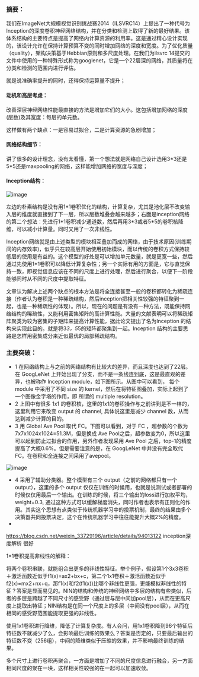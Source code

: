 ### 摘要：

我们在ImageNet大规模视觉识别挑战赛2014（ILSVRC14）上提出了一种代号为Inception的深度卷积神经网络结构，并在分类和检测上取得了新的最好结果。该体系结构的主要特点是提高了网络内计算资源的利用率。这是通过精心设计实现的，该设计允许在保持计算预算不变的同时增加网络的深度和宽度。为了优化质量（quality），架构决策基于Hebbian原则和多尺度处理。在我们为ilsvrc 14提交的文件中使用的一种特殊形式称为googlenet，它是一个22层深的网络，其质量将在分类和检测的范围内进行评估。

就是说准确率提升的同时，还得保持运算量不提升；

#### 动机和高层考虑：
改善深层神经网络性能最直接的方法是增加它们的大小。这包括增加网络的深度(层数)及其宽度：每层的单元数。

这样做有两个缺点：一是容易过拟合，二是计算资源的急剧增加；

#### 网络结构细节：
讲了很多的设计理念，没有太看懂，第一个想法就是网络自己设计选用3\*3还是5\*5还是maxpooling的网络，这样能增加网络的宽度与深度；

#### Inception结构：
![image](https://github.com/BlackApple-LMZ/paper_learning/edit/main/2021/0205-inceptionv1%20Going%20deeper%20with%20convolutions/11.png)

左边的朴素结构是没有用1\*1卷积优化的结构，计算复杂，尤其是池化层不改变输入层的维度就直接到了下一层，所以层数堆叠会越来越多；右面是inception网络的第二个想法：先进行1\*1卷积减少通道数，然后再用3\*3或者5\*5的卷积核降维，可以减小计算量。同时又用了一次非线性。

Inception网络就是由上述类型的模块相互叠加而成的网络，由于技术原因(训练期间的内存效率)，似乎只在较高层开始使用初始模块，而以传统的卷积方式保持较低层的使用是有益的。这个模型的好处是可以增加单元数量，就是更宽一些，然后通过先使用1\*1卷积可以降低计算复杂性；另一个实际有用的方面是，它与直觉保持一致，即视觉信息应该在不同的尺度上进行处理，然后进行聚合，以便下一阶段能够同时从不同的尺度中提取特征。

文章认为解决上述两个缺点的根本方法是将全连接甚至一般的卷积都转化为稀疏连接（作者认为卷积是一种稀疏结构，然后inception把相关性较强的特征聚到一起，也是一种稀疏性的体现）。所以，现在的问题是有没有一种方法，既能保持网络结构的稀疏性，又能利用密集矩阵的高计算性能。大量的文献表明可以将稀疏矩阵聚类为较为密集的子矩阵来提高计算性能，据此论文提出了名为Inception 的结构来实现此目的。就是将3*3，5*5的矩阵都聚集到一起。Inception 结构的主要思路是怎样用密集成分来近似最优的局部稀疏结构。

### 主要突破：
- 1 在网络结构上与之前的网络结构有比较大的差异，而且深度也达到了22层。在 GoogLeNet 上开始出现了分支，而不是一条线连到底，这是最直观的差异，也被称作 Inception module，如下图所示。从图中可以看到， 每个 module 中采用了不同 size 的 kernel，然后在将特征图叠加，实际上起到了一个图像金字塔的作用，即 所谓的 multiple resolution。
- 2 上图中有很多 1x1 的卷积核，这里的1x1的卷积操作与之前讲到是不一样的，这里利用它来改变 output 的 channel, 具体说这里是减少 channel 数，从而达到减少计算的目的。
- 3 用 Global Ave Pool 取代 FC。下图可以看到，对于 FC ，超参数的个数为 7x7x1024x1024=51.3M，但是换成 Ave Pool之后，超参数变为0，所以这里可以起到防止过拟合的作用，另外作者发现采用 Ave Pool 之后，top-1的精度提高了大概0.6%。但是需要注意的是，在 GoogLeNet 中并没有完全取代 FC。在卷积和全连接之间采用了avepool。

![image](https://github.com/BlackApple-LMZ/paper_learning/edit/main/2021/0205-inceptionv1%20Going%20deeper%20with%20convolutions/22.png)

- 4 采用了辅助分类器。整个模型有三个 output（之前的网络都只有一个 output），这里的多个 output 仅仅在训练的时候用，也就是说测试或者部署的时候仅仅用最后一个输出。在训练的时候，将三个输出的loss进行加权平均，weight=0.3, 通过这种方式可以缓解梯度消失，同时作者也表示有正则化的作用。其实这个思想有点类似于传统机器学习中的投票机制，最终的结果由多个决策器共同投票决定，这个在传统机器学习中往往能提升大概2%的精度。
- 
https://blog.csdn.net/weixin_33729196/article/details/94013122 inception深度解析 很好

1\*1卷积提高非线性的解释：

将两个卷积串联，就能组合出更多的非线性特征。举个例子，假设第1个3x3卷积＋激活函数近似于f1(x)=ax2+bx+c，第二个1x1卷积＋激活函数近似于f2(x)=mx2+nx+q，那f1(x)和f2(f1(x))比哪个非线性更强，更能模拟非线性的特征？答案是显而易见的。NIN的结构和传统的神经网络中多层的结构有些类似，后者的多层是跨越了不同尺寸的感受野（通过层与层中间加pool层），从而在更高尺度上提取出特征；NIN结构是在同一个尺度上的多层（中间没有pool层），从而在相同的感受野范围能提取更强的非线性。

使用1x1卷积进行降维，降低了计算复杂度。有人会问，用1x1卷积降到96个特征后特征数不就减少了么，会影响最后训练的效果么？答案是否定的，只要最后输出的特征数不变（256组），中间的降维类似于压缩的效果，并不影响最终训练的结果。

多个尺寸上进行卷积再聚合，一方面是增加了不同的尺度信息进行融合，另一方面相同尺度的聚在一块，这样相关性较强的在一起可以加速收敛。
